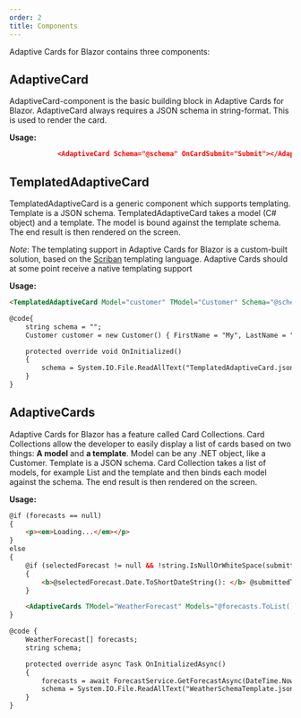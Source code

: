 ```yaml
---
order: 2
title: Components
---
```


Adaptive Cards for Blazor contains three components:

## AdaptiveCard

AdaptiveCard-component is the basic building block in Adaptive Cards for Blazor. AdaptiveCard always requires a JSON schema in string-format. This is used to render the card. 

**Usage:**

```json {.line-numbers}
            <AdaptiveCard Schema="@schema" OnCardSubmit="Submit"></AdaptiveCard>
```

## TemplatedAdaptiveCard<T>

TemplatedAdaptiveCard<T> is a generic component which supports templating. Template is a JSON schema. TemplatedAdaptiveCard takes a model (C# object) and a template. The model is bound against the template schema. The end result is then rendered on the screen. 

*Note*: The templating support in Adaptive Cards for Blazor is a custom-built solution, based on the [Scriban](https://github.com/lunet-io/scriban) templating language. Adaptive Cards should at some point receive a native templating support

**Usage:**

```html {.line-numbers}
<TemplatedAdaptiveCard Model="customer" TModel="Customer" Schema="@schema"></TemplatedAdaptiveCard>

@code{
    string schema = "";
    Customer customer = new Customer() { FirstName = "My", LastName = "Name" };

    protected override void OnInitialized()
    {
        schema = System.IO.File.ReadAllText("TemplatedAdaptiveCard.json");
    }
}
```

## AdaptiveCards<T>

Adaptive Cards for Blazor has a feature called Card Collections. Card Collections allow the developer to easily display a list of cards based on two things: **A model** and **a template**. Model can be any .NET object, like a Customer. Template is a JSON schema. Card Collection takes a list of models, for example List<WeatherInfo> and the template and then binds each model against the schema. The end result is then rendered on the screen. 

**Usage:**

```html {.line-numbers}
@if (forecasts == null)
{
    <p><em>Loading...</em></p>
}
else
{
    @if (selectedForecast != null && !string.IsNullOrWhiteSpace(submittedTo))
    {
        <b>@selectedForecast.Date.ToShortDateString(): </b> @submittedTo
    }

    <AdaptiveCards TModel="WeatherForecast" Models="@forecasts.ToList()" Schema="@schema"></AdaptiveCards>
}

@code {
    WeatherForecast[] forecasts;
    string schema;

    protected override async Task OnInitializedAsync()
    {
        forecasts = await ForecastService.GetForecastAsync(DateTime.Now);
        schema = System.IO.File.ReadAllText("WeatherSchemaTemplate.json");
    }
}
```
